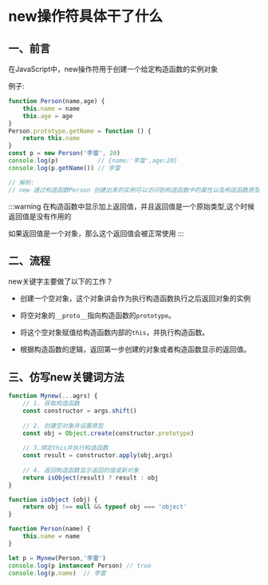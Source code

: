 # new操作符具体干了什么

## 一、前言
在JavaScript中，new操作符用于创建一个给定构造函数的实例对象

例子:
```js
function Person(name,age) {
    this.name = name
    this.age = age
}
Person.prototype.getName = function () {
    return this.name
}
const p = new Person('李雷', 20)
console.log(p)           // {name:'李雷',age:20}
console.log(p.getName()) // 李雷

// 解析:
// new 通过构造函数Person 创建出来的实例可以访问到构造函数中的属性以及构造函数原型链中的属性

```
:::warning
在构造函数中显示加上返回值，并且返回值是一个原始类型,这个时候返回值是没有作用的

如果返回值是一个对象，那么这个返回值会被正常使用
:::

## 二、流程
new关键字主要做了以下的工作？
* 创建一个空对象，这个对象讲会作为执行构造函数执行之后返回对象的实例
  
* 将空对象的`__proto__`指向构造函数的`prototype`。
  
* 将这个空对象赋值给构造函数内部的`this`，并执行构造函数。
  
* 根据构造函数的逻辑，返回第一步创建的对象或者构造函数显示的返回值。


## 三、仿写new关键词方法
```js
function Mynew(...agrs) {
    // 1. 获取构造函数
    const constructor = args.shift()
    
    // 2. 创建空对象并设置原型
    const obj = Object.create(constructor.prototype)
    
    // 3.绑定this并执行构造函数
    const result = constructor.apply(obj,args)
    
    // 4. 返回构造函数显示返回的值或新对象
    return isObject(result) ? result : obj
}

function isObject (obj) {
    return obj !== null && typeof obj === 'object'
}

function Person(name) {
    this.name = name
}

let p = Mynew(Person,'李雷')
console.log(p instanceof Person) // true
console.log(p.name)  // 李雷
```
